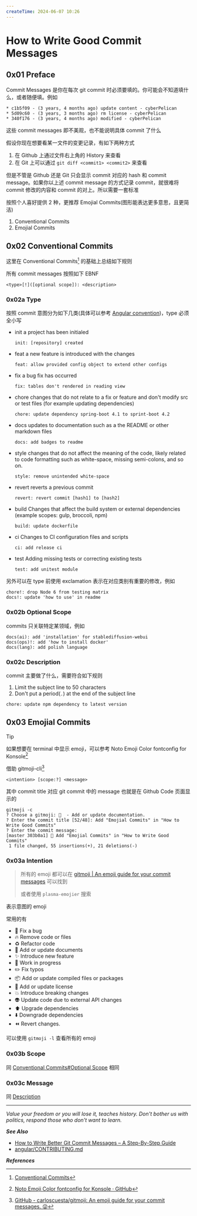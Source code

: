 ```yaml
---
createTime: 2024-06-07 10:26
---
```


# How to Write Good Commit Messages

## 0x01 Preface

Commit Messages 是你在每次 git commit 时必须要填的。你可能会不知道填什么，或者随便填。例如

```
* c1b5f09 - (3 years, 4 months ago) update content - cyberPelican
* 5d09c60 - (3 years, 3 months ago) rm license - cyberPelican
* 340f176 - (3 years, 4 months ago) modified - cyberPelican
```

这些 commit messages 即不美观，也不能说明具体 commit 了什么

假设你现在想要看某一文件的变更记录，有如下两种方式
1. 在 Github 上通过文件右上角的 History 来查看
2. 在 Git 上可以通过 `git diff <commit1> <commit2>` 来查看

但是不管是 Github 还是 Git 只会显示 commit 对应的 hash 和 commit message。如果你以上述 commit message 的方式记录 commit，就很难将 commit 修改的内容和 commit 的对上。所以需要一套标准

按照个人喜好提供 2 种，更推荐 Emojial Commits(图形能表达更多意思，且更简洁)
1. Conventional Commits
2. Emojial Commits

## 0x02 Conventional Commits

这里在 Conventional Commits[^1] 的基础上总结如下规则

所有 commit messages 按照如下 EBNF

```
<type>[!]([optional scope]): <description>
```

### 0x02a Type

按照 commit 意图分为如下几类(具体可以参考 [Angular convention](https://github.com/angular/angular/blob/22b96b9/CONTRIBUTING.md#-commit-message-guidelines))，type 必须全小写

- init 
	a project has been initialed
	```
	init: [repository] created
	```
- feat 
	a new feature is introduced with the changes
	```
	feat: allow provided config object to extend other configs
	```
- fix
	a bug fix has occurred
	```
	fix: tables don't rendered in reading view 
	```
- chore
	changes that do not relate to a fix or feature and don't modify src or test files (for example updating dependencies)
	```
	chore: update dependency spring-boot 4.1 to sprint-boot 4.2
	```
- docs
	updates to documentation such as a the README or other markdown files
	```
	docs: add badges to readme
	```
- style
	changes that do not affect the meaning of the code, likely related to code formatting such as white-space, missing semi-colons, and so on.
	```
	style: remove unintended white-space
	```
- revert
	reverts a previous commit
	```
	revert: revert commit [hash1] to [hash2]
	```
- build
	Changes that affect the build system or external dependencies (example scopes: gulp, broccoli, npm)
	```
	build: update dockerfile
	```
- ci
	Changes to CI configuration files and scripts
	```
	ci: add release ci
	```
- test
	Adding missing tests or correcting existing tests
	```
	test: add unitest module 
	```

另外可以在 type 前使用 exclamation 表示在对应类别有重要的修改，例如

```
chore!: drop Node 6 from testing matrix
docs!: update 'how to use' in readme
```

### 0x02b Optional Scope

commits 只关联特定某领域，例如

```
docs(ai): add 'installation' for stablediffusion-webui
docs(ops)!: add 'how to install docker'
docs(lang): add polish language
```

### 0x02c Description

commit 主要做了什么，需要符合如下规则

1. Limit the subject line to 50 characters
2. Don't put a period(`.`) at the end of the subject line

```
chore: update npm dependency to latest version
```

## 0x03 Emojial Commits

> [!tip] 
> 如果想要在 terminal 中显示 emoji，可以参考 Noto Emoji Color fontconfig for Konsole[^3]

借助 gitmoji-cli[^2]

```
<intention> [scope:?] <message>
```

其中 commit title 对应 git commit 中的 message 也就是在 Github Code 页面显示的

```
gitmoji -c
? Choose a gitmoji: 📝  - Add or update documentation.
? Enter the commit title [52/48]: Add "Emojial Commits" in "How to Write Good Commits"
? Enter the commit message:
[master 303b0a1] 📝 Add "Emojial Commits" in "How to Write Good Commits"
 1 file changed, 55 insertions(+), 21 deletions(-)
```

### 0x03a Intention

> 所有的 emoji 都可以在 [gitmoji | An emoji guide for your commit messages](https://gitmoji.dev/) 可以找到
> 
> 或者使用 `plasma-emojier` 搜索

表示意图的 emoji

常用的有
- 🐛 Fix a bug 
- 🔥 Remove code or files
- ♻️ Refactor code
- 📝 Add or update documents
- ✨ Introduce new feature
- 🚧 Work in progress
- ✏️ Fix typos
- 📦️ Add or update compiled files or packages
- 📄 Add or update license
- 💥 Introduce breaking changes
- 👽️ Update code due to external API changes
- ⬆️ Upgrade dependencies
- ⬇️ Downgrade dependencies
- ⏪️ Revert changes.

可以使用 `gitmoji -l` 查看所有的 emoji

### 0x03b Scope

同 [Conventional Commits#Optional Scope](#Optional%20Scope) 相同

### 0x03c Message

同 [Description](#Description)

---
*Value your freedom or you will lose it, teaches history. Don't bother us with politics, respond those who don't want to learn.*

***See Also***

- [How to Write Better Git Commit Messages – A Step-By-Step Guide](https://www.freecodecamp.org/news/how-to-write-better-git-commit-messages/)
- [angular/CONTRIBUTING.md](https://github.com/angular/angular/blob/22b96b9/CONTRIBUTING.md#-commit-message-guidelines)

***References***

[^1]:[Conventional Commits](https://www.conventionalcommits.org/en/v1.0.0-beta.4/)
[^2]:[GitHub - carloscuesta/gitmoji: An emoji guide for your commit messages. 😜](https://github.com/carloscuesta/gitmoji?tab=readme-ov-file)
[^3]:[Noto Emoji Color fontconfig for Konsole · GitHub](https://gist.github.com/IgnoredAmbience/7c99b6cf9a8b73c9312a71d1209d9bbb)


